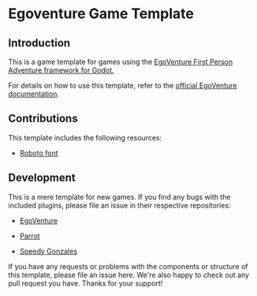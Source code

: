 # Egoventure Game Template

## Introduction

This is a game template for games using the [EgoVenture First Person Adventure framework for Godot.](https://github.com/deep-entertainment/egoventure)

For details on how to use this template, refer to the [official EgoVenture documentation](https://github.com/deep-entertainment/egoventure/blob/master/docs/getting_started.md).

## Contributions

This template includes the following resources:

* [Roboto font](https://fonts.google.com/specimen/Roboto?preview.text_type=custom)

## Development

This is a mere template for new games. If you find any bugs with the included plugins, please file an issue in their respective repositories:

* [EgoVenture](https://github.com/deep-entertainment/egoventure)

* [Parrot](https://github.com/deep-entertainment/parrot)

* [Speedy Gonzales](https://github.com/deep-entertainment/speedy_gonzales)

If you have any requests or problems with the components or structure of this template, please file an issue here. We're also happy to check out any pull request you have. Thanks for your support!
